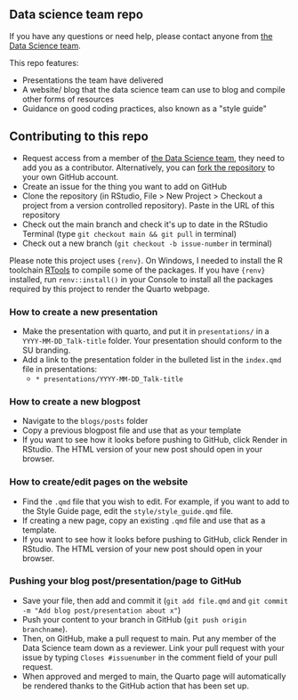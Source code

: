 ## Data science team repo

If you have any questions or need help, please contact anyone from [the Data Science team](https://the-strategy-unit.github.io/data_science/about.html).

This repo features:

* Presentations the team have delivered
* A website/ blog that the data science team can use to blog and compile other forms of resources
* Guidance on good coding practices, also known as a "style guide"



## Contributing to this repo

* Request access from a member of [the Data Science team](https://the-strategy-unit.github.io/data_science/about.html), they need to add you as a contributor. Alternatively, you can [fork the repository](https://docs.github.com/en/pull-requests/collaborating-with-pull-requests/working-with-forks/fork-a-repo) to your own GitHub account.
* Create an issue for the thing you want to add on GitHub
* Clone the repository (in RStudio, File > New Project > Checkout a project from a version controlled repository). Paste in the URL of this repository
* Check out the main branch and check it's up to date in the RStudio Terminal  (type `git checkout main && git pull` in terminal)
* Check out a new branch  (`git checkout -b issue-number` in terminal)

Please note this project uses `{renv}`. On Windows, I needed to install the R toolchain [RTools](https://cran.r-project.org/bin/windows/Rtools/) to compile some of the packages. If you have `{renv}` installed, run `renv::install()` in your Console to install all the packages required by this project to render the Quarto webpage.

### How to create a new presentation

* Make the presentation with quarto, and put it in `presentations/` in a `YYYY-MM-DD_Talk-title` folder. Your presentation should conform to the SU branding.
* Add a link to the presentation folder in the bulleted list in the `index.qmd` file in presentations:
  * `* presentations/YYYY-MM-DD_Talk-title`


### How to create a new blogpost 

* Navigate to the `blogs/posts` folder
* Copy a previous blogpost file and use that as your template
* If you want to see how it looks before pushing to GitHub, click Render in RStudio. The HTML version of your new post should open in your browser.


### How to create/edit pages on the website

* Find the `.qmd` file that you wish to edit. For example, if you want to add to the Style Guide page, edit the `style/style_guide.qmd` file.
* If creating a new page, copy an existing `.qmd` file and use that as a template.
* If you want to see how it looks before pushing to GitHub, click Render in RStudio. The HTML version of your new post should open in your browser.


### Pushing your blog post/presentation/page to GitHub

* Save your file, then add and commit it (`git add file.qmd` and `git commit -m "Add blog post/presentation about x"`)
* Push your content to your branch in GitHub (`git push origin branchname`). 
* Then, on GitHub, make a pull request to main. Put any member of the Data Science team down as a reviewer. Link your pull request with your issue by typing `Closes #issuenumber` in the comment field of your pull request.
* When approved and merged to main, the Quarto page will automatically be rendered thanks to the GitHub action that has been set up.
